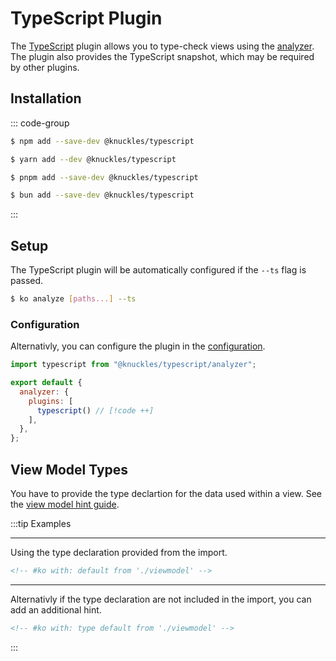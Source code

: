 # TypeScript Plugin

The [TypeScript] plugin allows you to type-check views using the [analyzer]. The plugin also provides the TypeScript snapshot, which may be required by other plugins.

## Installation

::: code-group

```sh [npm]
$ npm add --save-dev @knuckles/typescript
```

```sh [yarn]
$ yarn add --dev @knuckles/typescript
```

```sh [pnpm]
$ pnpm add --save-dev @knuckles/typescript
```

```sh [bun]
$ bun add --save-dev @knuckles/typescript
```

:::

## Setup

The TypeScript plugin will be automatically configured if the `--ts` flag is passed.

```sh
$ ko analyze [paths...] --ts
```

### Configuration

Alternativly, you can configure the plugin in the [configuration](/guide/config).

<!-- prettier-ignore -->
```js
import typescript from "@knuckles/typescript/analyzer";

export default {
  analyzer: {
    plugins: [
      typescript() // [!code ++]
    ],
  },
};
```

## View Model Types

You have to provide the type declartion for the data used within a view. See the [view model hint guide](/guide/hints/view-model).

:::tip Examples

---

Using the type declaration provided from the import.

```html
<!-- #ko with: default from './viewmodel' -->
```

---

Alternativly if the type declaration are not included in the import, you can add an additional hint.

```html
<!-- #ko with: type default from './viewmodel' -->
```

:::

[TypeScript]: https://typescriptlang.org/
[analyzer]: /guide/analyzer/overview
